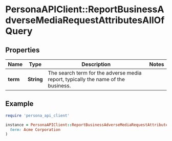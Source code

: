 # PersonaAPIClient::ReportBusinessAdverseMediaRequestAttributesAllOfQuery

## Properties

| Name | Type | Description | Notes |
| ---- | ---- | ----------- | ----- |
| **term** | **String** | The search term for the adverse media report, typically the name of the business. |  |

## Example

```ruby
require 'persona_api_client'

instance = PersonaAPIClient::ReportBusinessAdverseMediaRequestAttributesAllOfQuery.new(
  term: Acme Corporation
)
```

